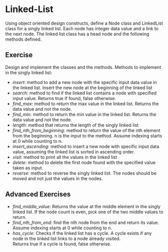 # Linked-List
Using object oriented design constructs, define a Node class and LinkedList class for a singly linked list. Each node has integer data value and a link to the next node. The linked list class has a head node and the following methods defined.

## Exercise
Design and implement the classes and the methods.
Methods to implement in the singly linked list:
  - *insert*: method to add a new node with the specific input data value in the linked list. 
              Insert the new node at the beginning of the linked list
  - *search*: method to find if the linked list contains a node with specified input value. Returns true if found, false otherwise.
  - *find_max*: method to return the max value in the linked list. Returns the data value and not the node.
  - *find_min*: method to return the min value in the linked list. Returns the data value and not the node.
  - *length*: method that returns the length of the singly linked list
  - *find_nth_from_beginning*: method to return the value of the nth element from the beginning. n is the input to the method.
                               Assume indexing starts at 0 while counting to n.
  - *insert_ascending*: method to insert a new node with specific input data value, assuming the linked list is sorted in ascending order.
  - *visit*: method to print all the values in the linked list
  - *delete*: method to delete the first node found with the specified value taken as input.
  - *reverse*: method to reverse the singly linked list. The nodes should be moved and not just the values in the nodes.

  ## Advanced Exercises
  - *find_middle_value*: Returns the value at the middle element in the singly linked list.
                         If the node count is even, pick one of the two middle values to return.
  - *find_nth_from_end*: find the nth node from the end and return its value. Assume indexing starts at 0 while counting to n.
  - *has_cycle*: Checks if the linked list has a cycle. A cycle exists if any node in the linked list links to a node already visited.  
                 Returns true if a cycle is found, false otherwise.
  